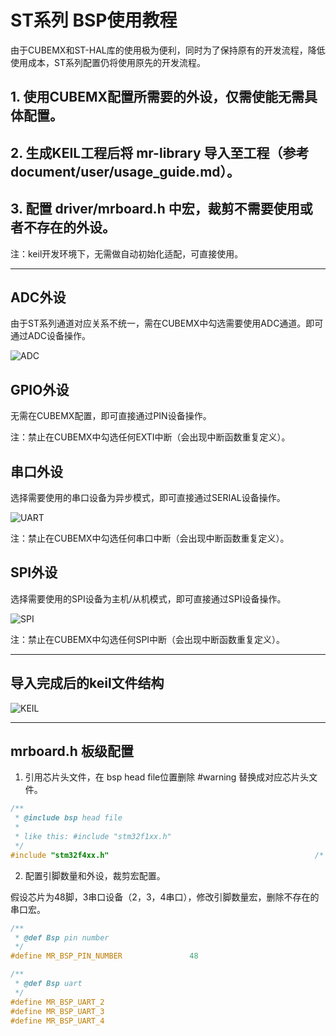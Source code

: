 # ST系列 BSP使用教程

由于CUBEMX和ST-HAL库的使用极为便利，同时为了保持原有的开发流程，降低使用成本，ST系列配置仍将使用原先的开发流程。

## 1. 使用CUBEMX配置所需要的外设，仅需使能无需具体配置。
## 2. 生成KEIL工程后将 mr-library 导入至工程（参考 document/user/usage_guide.md）。
## 3. 配置 driver/mrboard.h 中宏，裁剪不需要使用或者不存在的外设。

注：keil开发环境下，无需做自动初始化适配，可直接使用。

 ----------

## ADC外设

由于ST系列通道对应关系不统一，需在CUBEMX中勾选需要使用ADC通道。即可通过ADC设备操作。

![ADC](https://gitee.com/MacRsh/mr-library/raw/master/bsp/st/document/use_adc.png)

## GPIO外设

无需在CUBEMX配置，即可直接通过PIN设备操作。

注：禁止在CUBEMX中勾选任何EXTI中断（会出现中断函数重复定义）。

## 串口外设

选择需要使用的串口设备为异步模式，即可直接通过SERIAL设备操作。

![UART](https://gitee.com/MacRsh/mr-library/raw/master/bsp/st/document/use_uart.png)

注：禁止在CUBEMX中勾选任何串口中断（会出现中断函数重复定义）。

## SPI外设

选择需要使用的SPI设备为主机/从机模式，即可直接通过SPI设备操作。

![SPI](https://gitee.com/MacRsh/mr-library/raw/master/bsp/st/document/use_spi.png)

注：禁止在CUBEMX中勾选任何SPI中断（会出现中断函数重复定义）。

 ----------

## 导入完成后的keil文件结构

![KEIL](https://gitee.com/MacRsh/mr-library/raw/master/bsp/st/document/keil.png)

 ----------

## mrboard.h 板级配置

1. 引用芯片头文件，在 bsp head file位置删除 #warning 替换成对应芯片头文件。

```c
/**
 * @include bsp head file
 *
 * like this: #include "stm32f1xx.h"
 */
#include "stm32f4xx.h"                                              /* 此处以F4系列为例 */
```

2. 配置引脚数量和外设，裁剪宏配置。

假设芯片为48脚，3串口设备（2，3，4串口），修改引脚数量宏，删除不存在的串口宏。

```c
/**
 * @def Bsp pin number
 */
#define MR_BSP_PIN_NUMBER               48

/**
 * @def Bsp uart
 */
#define MR_BSP_UART_2
#define MR_BSP_UART_3
#define MR_BSP_UART_4
```